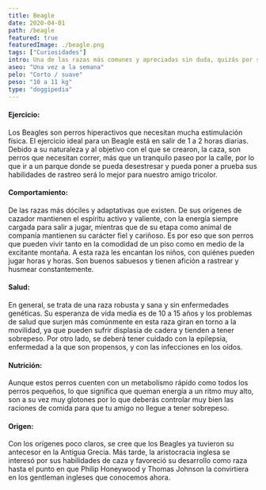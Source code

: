 ```yaml
---
title: Beagle
date: 2020-04-01
path: /beagle
featured: true
featuredImage: ./beagle.png
tags: ["Curiosidades"]
intro: Una de las razas más comunes y apreciadas sin duda, quizás por su afán de complacer a su familia.
aseo: "Una vez a la semana"
pelo: "Corto / suave"
peso: "10 a 11 kg"
type: "doggipedia"
---
```


#### Ejercicio:
Los Beagles son perros hiperactivos que necesitan mucha estimulación física. El ejercicio ideal para un Beagle está en salir de 1 a 2 horas diarias. Debido a su naturaleza y al objetivo con el que se crearon, la caza, son perros que necesitan correr, más que un tranquilo paseo por la calle, por lo que ir a un parque donde se pueda desestresar y pueda poner a prueba sus habilidades de rastreo será lo mejor para nuestro amigo tricolor.

#### Comportamiento:
De las razas más dóciles y adaptativas que existen. De sus orígenes de cazador mantienen el espíritu activo y valiente, con la energía siempre cargada para salir a jugar, mientras que de su etapa como animal de companía mantienen su carácter fiel y cariñoso. Es por eso que son perros que pueden vivir tanto en la comodidad de un piso como en medio de la excitante montaña. A esta raza les encantan los niños, con quiénes pueden jugar horas y horas. Son buenos sabuesos y tienen afición a rastrear y husmear constantemente.

#### Salud:
En general, se trata de una raza robusta y sana y sin enfermedades genéticas. Su esperanza de vida media es de 10 a 15 años y los problemas de salud que surjen más comúnmente en esta raza giran en torno a la movilidad, ya que pueden sufrir displasia de cadera y tienden a tener sobrepeso. 
Por otro lado, se deberá tener cuidado con la epilepsia, enfermedad a la que son propensos, y con las infecciones en los oídos.

#### Nutrición:
Aunque estos perros cuenten con un metabolismo rápido como todos los perros pequeños, lo que significa que queman energía a un ritmo muy alto, son a su vez muy glotones por lo que deberás controlar muy bien las raciones de comida para que tu amigo no llegue a tener sobrepeso.

#### Origen:
Con los orígenes poco claros, se cree que los Beagles ya tuvieron su antecesor en la Antigua Grecia. Más tarde, la aristocracia inglesa se interesó por sus habilidades de caza y favoreció su desarrollo como raza hasta el punto en que Philip Honeywood y Thomas Johnson la convirtiera en los gentleman ingleses que conocemos ahora.


